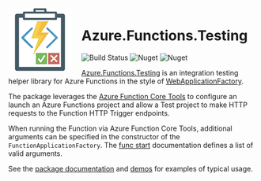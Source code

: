 <img align="left" style="padding-right:20px" width="128" height="128" src="Src/Azure.Functions.Testing/NuGet/icon.png" />

# Azure.Functions.Testing

![Build Status](https://dev.azure.com/sixsideddice/SixSidedDice/_apis/build/status/AzureFunctionsTestingProd?branchName=main)
![Nuget](https://img.shields.io/nuget/dt/AzureFunctions.Testing)
![Nuget](https://img.shields.io/nuget/v/AzureFunctions.Testing)


[Azure.Functions.Testing](https://github.com/LeeSanderson/Azure.Functions.Testing) is an integration testing helper library for Azure Functions in the style of 
[WebApplicationFactory](https://learn.microsoft.com/en-us/aspnet/core/test/integration-tests).

The package leverages the [Azure Function Core Tools](https://learn.microsoft.com/en-us/azure/azure-functions/functions-run-local) to configure an launch an Azure Functions
project and allow a Test project to make HTTP requests to the Function HTTP Trigger endpoints.

When running the Function via Azure Function Core Tools, additional arguments can be specified in the constructor of the `FunctionApplicationFactory`.
The [func start](https://learn.microsoft.com/en-us/azure/azure-functions/functions-core-tools-reference?tabs=v2#func-start) documentation defines a list of valid arguments.

See the [package documentation](https://github.com/LeeSanderson/Azure.Functions.Testing/blob/main/Src/Azure.Functions.Testing/NuGet/PackageReadme.md) and [demos](https://github.com/LeeSanderson/Azure.Functions.Testing/tree/main/Tests/Dotnet) for examples of typical usage. 